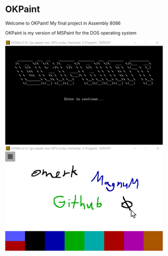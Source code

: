 # OKPaint
Welcome to OKPaint! My final project in Assembly 8086

OKPaint is my version of MSPaint for the DOS operating system

![Welcome Screen](https://raw.githubusercontent.com/omerk2511/OKPaint/master/Screenshots/welcome.png)
![Main Screen](https://raw.githubusercontent.com/omerk2511/OKPaint/master/Screenshots/main.png)
